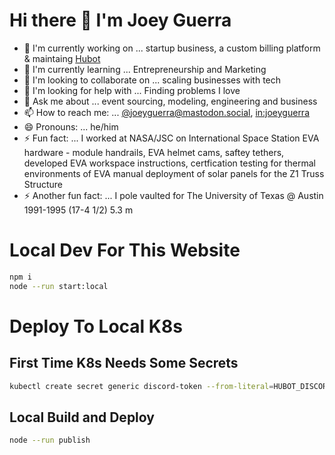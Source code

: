 # Hi there 👋 I'm Joey Guerra

- 🔭 I'm currently working on ... startup business, a custom billing platform & maintaing [Hubot](https://github.com/hubotio)
- 🌱 I'm currently learning ... Entrepreneurship and Marketing
- 👯 I'm looking to collaborate on ... scaling businesses with tech
- 🤔 I'm looking for help with ... Finding problems I love
- 💬 Ask me about ... event sourcing, modeling, engineering and business
- 📫 How to reach me: ... [@joeyguerra@mastodon.social](https://mastodon.social/@joeyguerra), [in:joeyguerra](https://www.linkedin.com/in/joeyguerra/)
- 😄 Pronouns: ... he/him
- ⚡ Fun fact: ... I worked at NASA/JSC on International Space Station EVA hardware - module handrails, EVA helmet cams, saftey tethers, developed EVA workspace instructions, certfication testing for thermal environments of EVA manual deployment of solar panels for the Z1 Truss Structure
- ⚡ Another fun fact: ... I pole vaulted for The University of Texas @ Austin 1991-1995 (17-4 1/2) 5.3 m

# Local Dev For This Website

```sh
npm i
node --run start:local
```

# Deploy To Local K8s

## First Time K8s Needs Some Secrets

```sh
kubectl create secret generic discord-token --from-literal=HUBOT_DISCORD_TOKEN=<replace with token>
```

## Local Build and Deploy

```sh
node --run publish
```